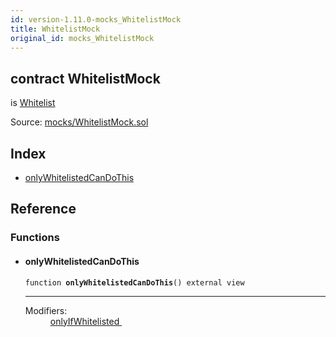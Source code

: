 ```yaml
---
id: version-1.11.0-mocks_WhitelistMock
title: WhitelistMock
original_id: mocks_WhitelistMock
---
```


<div class="contract-doc"><div class="contract"><h2 class="contract-header"><span class="contract-kind">contract</span> WhitelistMock</h2><p class="base-contracts"><span>is</span> <a href="access_Whitelist.html">Whitelist</a></p><div class="source">Source: <a href="https://github.com/OpenZeppelin/zeppelin-solidity/blob/v1.11.0/contracts/mocks/WhitelistMock.sol" target="_blank">mocks/WhitelistMock.sol</a></div></div><div class="index"><h2>Index</h2><ul><li><a href="mocks_WhitelistMock.html#onlyWhitelistedCanDoThis">onlyWhitelistedCanDoThis</a></li></ul></div><div class="reference"><h2>Reference</h2><div class="functions"><h3>Functions</h3><ul><li><div class="item function"><span id="onlyWhitelistedCanDoThis" class="anchor-marker"></span><h4 class="name">onlyWhitelistedCanDoThis</h4><div class="body"><code class="signature">function <strong>onlyWhitelistedCanDoThis</strong><span>() </span><span>external </span><span>view </span></code><hr/><dl><dt><span class="label-modifiers">Modifiers:</span></dt><dd><a href="access_Whitelist.html#onlyIfWhitelisted">onlyIfWhitelisted </a></dd></dl></div></div></li></ul></div></div></div>
